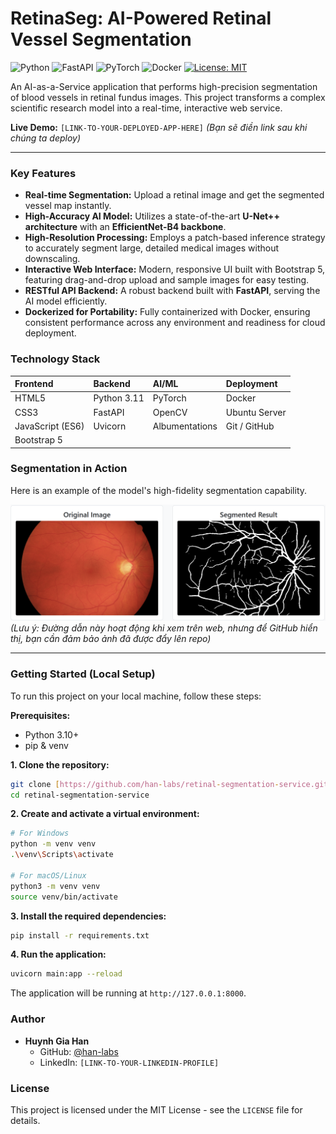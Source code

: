 # RetinaSeg: AI-Powered Retinal Vessel Segmentation

![Python](https://img.shields.io/badge/Python-3.11-blue?logo=python&logoColor=white)
![FastAPI](https://img.shields.io/badge/FastAPI-0.100+-green?logo=fastapi&logoColor=white)
![PyTorch](https://img.shields.io/badge/PyTorch-2.0+-orange?logo=pytorch&logoColor=white)
![Docker](https://img.shields.io/badge/Docker-Ready-blue?logo=docker&logoColor=white)
[![License: MIT](https://img.shields.io/badge/License-MIT-yellow.svg)](https://opensource.org/licenses/MIT)

An AI-as-a-Service application that performs high-precision segmentation of blood vessels in retinal fundus images. This project transforms a complex scientific research model into a real-time, interactive web service.

**Live Demo:** `[LINK-TO-YOUR-DEPLOYED-APP-HERE]` *(Bạn sẽ điền link sau khi chúng ta deploy)*

---

### Key Features

* **Real-time Segmentation:** Upload a retinal image and get the segmented vessel map instantly.
* **High-Accuracy AI Model:** Utilizes a state-of-the-art **U-Net++ architecture** with an **EfficientNet-B4 backbone**.
* **High-Resolution Processing:** Employs a patch-based inference strategy to accurately segment large, detailed medical images without downscaling.
* **Interactive Web Interface:** Modern, responsive UI built with Bootstrap 5, featuring drag-and-drop upload and sample images for easy testing.
* **RESTful API Backend:** A robust backend built with **FastAPI**, serving the AI model efficiently.
* **Dockerized for Portability:** Fully containerized with Docker, ensuring consistent performance across any environment and readiness for cloud deployment.

### Technology Stack

| Frontend | Backend | AI/ML | Deployment |
| :--- |:--- |:--- |:--- |
| HTML5 | Python 3.11 | PyTorch | Docker |
| CSS3 | FastAPI | OpenCV | Ubuntu Server |
| JavaScript (ES6) | Uvicorn | Albumentations | Git / GitHub |
| Bootstrap 5 | | | |

### Segmentation in Action

Here is an example of the model's high-fidelity segmentation capability.

![Before and After Segmentation](/static/images/image.png)
*(Lưu ý: Đường dẫn này hoạt động khi xem trên web, nhưng để GitHub hiển thị, bạn cần đảm bảo ảnh đã được đẩy lên repo)*

---

### Getting Started (Local Setup)

To run this project on your local machine, follow these steps:

**Prerequisites:**
* Python 3.10+
* pip & venv

**1. Clone the repository:**
```bash
git clone [https://github.com/han-labs/retinal-segmentation-service.git](https://github.com/han-labs/retinal-segmentation-service.git)
cd retinal-segmentation-service
```

**2. Create and activate a virtual environment:**
```bash
# For Windows
python -m venv venv
.\venv\Scripts\activate

# For macOS/Linux
python3 -m venv venv
source venv/bin/activate
```

**3. Install the required dependencies:**
```bash
pip install -r requirements.txt
```

**4. Run the application:**
```bash
uvicorn main:app --reload
```
The application will be running at `http://127.0.0.1:8000`.

### Author

* **Huynh Gia Han**
    * GitHub: [@han-labs](https://github.com/han-labs)
    * LinkedIn: `[LINK-TO-YOUR-LINKEDIN-PROFILE]`

### License

This project is licensed under the MIT License - see the `LICENSE` file for details.
